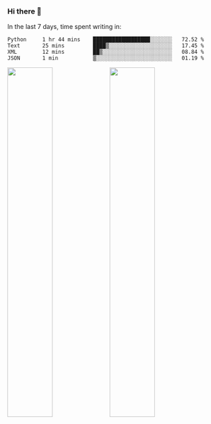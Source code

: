 ### Hi there 👋

In the last 7 days, time spent writing in:

<!--START_SECTION:waka-->
```text
Python     1 hr 44 mins    ██████████████████░░░░░░░   72.52 % 
Text       25 mins         ████▒░░░░░░░░░░░░░░░░░░░░   17.45 % 
XML        12 mins         ██▒░░░░░░░░░░░░░░░░░░░░░░   08.84 % 
JSON       1 min           ▒░░░░░░░░░░░░░░░░░░░░░░░░   01.19 % 
```
<!--END_SECTION:waka-->

<img src="https://wakatime.com/share/@jimtje/5d0c92de-08f8-4a72-8f2f-6a9693d1e318.svg" width=45% height=45%> <img src="https://wakatime.com/share/@jimtje/501498ae-bda5-4da7-a89d-b40bcdd5556d.svg" width=45% height=45%>
